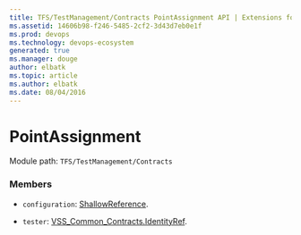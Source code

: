 ```yaml
---
title: TFS/TestManagement/Contracts PointAssignment API | Extensions for Azure DevOps Services
ms.assetid: 14606b98-f246-5485-2cf2-3d43d7eb0e1f
ms.prod: devops
ms.technology: devops-ecosystem
generated: true
ms.manager: douge
author: elbatk
ms.topic: article
ms.author: elbatk
ms.date: 08/04/2016
---
```


# PointAssignment

Module path: `TFS/TestManagement/Contracts`


### Members

* `configuration`: [ShallowReference](../../../TFS/TestManagement/Contracts/ShallowReference.md). 

* `tester`: [VSS_Common_Contracts.IdentityRef](../../../VSS/WebApi/Contracts/IdentityRef.md). 

